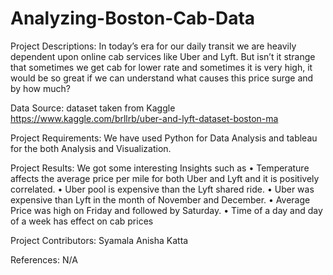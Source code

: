 # Analyzing-Boston-Cab-Data


Project Descriptions: In today’s era for our daily transit we are heavily dependent upon online cab services like Uber and Lyft. But isn’t it strange that sometimes we get cab for lower rate and sometimes it is very high, it would be so great if we can understand what causes this price surge and by how much?

Data Source: dataset taken from Kaggle https://www.kaggle.com/brllrb/uber-and-lyft-dataset-boston-ma 

Project Requirements: We have used Python for Data Analysis and tableau for the both Analysis and Visualization.

Project Results:
We got some interesting Insights such as
• Temperature affects the average price per mile for both Uber and Lyft and it is positively
correlated.
• Uber pool is expensive than the Lyft shared ride.
• Uber was expensive than Lyft in the month of November and December.
• Average Price was high on Friday and followed by Saturday.
• Time of a day and day of a week has effect on cab prices 

Project Contributors: Syamala Anisha Katta

References: N/A
